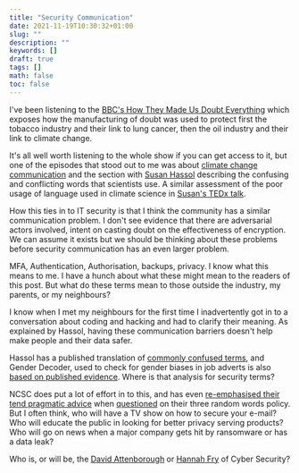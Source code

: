 ```yaml
---
title: "Security Communication"
date: 2021-11-19T10:30:32+01:00
slug: ""
description: ""
keywords: []
draft: true
tags: []
math: false
toc: false
---
```


<!--alex ignore cancer -->
I've been listening to the [BBC's How They Made Us Doubt Everything](https://www.bbc.co.uk/programmes/m000l7q1) which exposes how the manufacturing of doubt was used to protect first the tobacco industry and their link to lung cancer, then the oil industry and their link to climate change.

It's all well worth listening to the whole show if you can get access to it, but one of the episodes that stood out to me was about [climate change communication](https://www.bbc.co.uk/programmes/m000lgk6) and the section with [Susan Hassol](https://twitter.com/ClimateComms) describing the confusing and conflicting words that scientists use. A similar assessment of the poor usage of language used in climate science in [Susan's TEDx talk](https://youtu.be/V-tEmE85QDE).

<!--alex ignore actors -->
How this ties in to IT security is that I think the community has a similar communication problem. I don't see evidence that there are adversarial actors involved, intent on casting doubt on the effectiveness of encryption. We can assume it exists but we should be thinking about these problems before security communication has an even larger problem.

MFA, Authentication, Authorisation, backups, privacy. I know what this means to me. I have a hunch about what these might mean to the readers of this post. But what do these terms mean to those outside the industry, my parents, or my neighbours?

I know when I met my neighbours for the first time I inadvertently got in to a conversation about coding and hacking and had to clarify their meaning. As explained by Hassol, having these communication barriers doesn't help make people and their data safer.

Hassol has a published translation of [commonly confused terms](https://twitter.com/ClimateComms/status/998325439482515456/photo/1), and Gender Decoder, used to check for gender biases in job adverts is also [based on published evidence](https://gender-decoder.katmatfield.com/about). Where is that analysis for security terms?

NCSC does put a lot of effort in to this, and has even [re-emphasised their tend pragmatic advice](https://www.ncsc.gov.uk/blog-post/the-logic-behind-three-random-words) when [questioned](https://paul.reviews/passwords-why-using-3-random-words-is-a-really-bad-idea/) on their three random words policy. But I often think, who will have a TV show on how to secure your e-mail? Who will educate the public in looking for better privacy serving products? Who will go on news when a major company gets hit by ransomware or has a data leak?

Who is, or will be, the [David Attenborough](https://en.wikipedia.org/wiki/David_Attenborough) or [Hannah Fry](https://en.wikipedia.org/wiki/Hannah_Fry) of Cyber Security?
